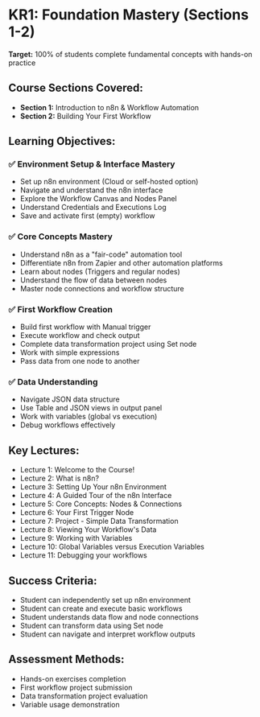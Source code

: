 # KR1: Foundation Mastery (Sections 1-2)

**Target:** 100% of students complete fundamental concepts with hands-on practice

## Course Sections Covered:
- **Section 1:** Introduction to n8n & Workflow Automation
- **Section 2:** Building Your First Workflow

## Learning Objectives:

### ✅ Environment Setup & Interface Mastery
- Set up n8n environment (Cloud or self-hosted option)
- Navigate and understand the n8n interface
- Explore the Workflow Canvas and Nodes Panel
- Understand Credentials and Executions Log
- Save and activate first (empty) workflow

### ✅ Core Concepts Mastery  
- Understand n8n as a "fair-code" automation tool
- Differentiate n8n from Zapier and other automation platforms
- Learn about nodes (Triggers and regular nodes)
- Understand the flow of data between nodes
- Master node connections and workflow structure

### ✅ First Workflow Creation
- Build first workflow with Manual trigger
- Execute workflow and check output
- Complete data transformation project using Set node
- Work with simple expressions
- Pass data from one node to another

### ✅ Data Understanding
- Navigate JSON data structure
- Use Table and JSON views in output panel
- Work with variables (global vs execution)
- Debug workflows effectively

## Key Lectures:
- Lecture 1: Welcome to the Course!
- Lecture 2: What is n8n?
- Lecture 3: Setting Up Your n8n Environment
- Lecture 4: A Guided Tour of the n8n Interface
- Lecture 5: Core Concepts: Nodes & Connections
- Lecture 6: Your First Trigger Node
- Lecture 7: Project - Simple Data Transformation
- Lecture 8: Viewing Your Workflow's Data
- Lecture 9: Working with Variables
- Lecture 10: Global Variables versus Execution Variables
- Lecture 11: Debugging your workflows

## Success Criteria:
- Student can independently set up n8n environment
- Student can create and execute basic workflows
- Student understands data flow and node connections
- Student can transform data using Set node
- Student can navigate and interpret workflow outputs

## Assessment Methods:
- Hands-on exercises completion
- First workflow project submission
- Data transformation project evaluation
- Variable usage demonstration